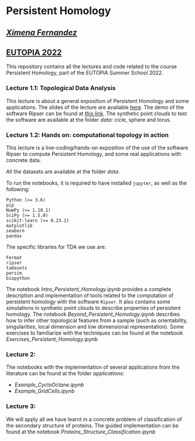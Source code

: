 # Persistent Homology
##  <a href="https://ximenafernandez.github.io/">  _Ximena Fernandez_ </a>
## <a href="https://eutopia.unitn.eu/eutopia-summer-school/"> EUTOPIA 2022 </a>

<!--<img src="figures/filtration_circle.gif" width="300" height="300" class="center"/>-->

This repository contains all the lectures and code related to the course Persistent Homology, part of the EUTOPIA Summer School 2022.

### Lecture 1.1: Topological Data Analysis
This lecture is about a general exposition of Persistent Homology and some applications. The slides of the lecture are available <a href="https://ximenafernandez.github.io/reveal.js-presentations/slides/PersistentHomology_EUTOPIA.html"> here</a>.
The demo of the software Ripser can be found at <a href="https://live.ripser.org/"> this link</a>. The synthetic point clouds to test the software are available at the folder _data_: cicle, sphere and torus.


### Lecture 1.2: Hands on: computational topology in action
This lecture is a live-coding/hands-on exposition of the use of the software Ripser to compute Persistent Homology, and some real applications with concrete data.

 All the datasets are available at the folder _data_.

 To run the notebooks, it is required to have installed ```jupyter```, as well as the following:
 ``` 
Python (>= 3.6)
pip
NumPy (>= 1.19.1)
SciPy (>= 1.5.0)
scikit-learn (>= 0.23.1)
matplotlib
seaborn
pandas

```

The specific libraries for TDA we use are:
```
Fermat
ripser
tadasets
persim
biopython
```

The notebook _Intro_Persistent_Homology.ipynb_ provides a complete description and implementation of tools related to the computation of persistent homology with the software ```Ripser```. It also contains  some simulations in synthetic point clouds to describe properties of persistent homology. The notebook _Beyond_Persistent_Homology.ipynb_ describes how to infer other topological features from a sample (such as orientability, singularities, local dimension and low domensional representation).
Some exercises to familiarize with the techniques can be found at the notebook _Exercises_Persistent_Homology.ipynb_

### Lecture 2: 
The notebooks with the implementation of several applications from the literature can be found at the folder _applications_:
 - _Example_CycloOctane.ipynb_
 - _Example_GridCells.ipynb_


### Lecture 3: 
We will apply all we have learnt in a concrete problem of classification of the secondary structure of proteins. The guided implementation can be found at the notebook
 _Proteins_Structure_Classification.ipynb_ 


